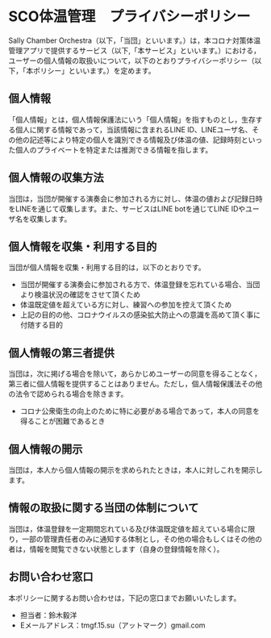 # SCO体温管理　プライバシーポリシー

Sally Chamber Orchestra（以下，「当団」といいます。）は，本コロナ対策体温管理アプリで提供するサービス（以下,「本サービス」といいます。）における，ユーザーの個人情報の取扱いについて，以下のとおりプライバシーポリシー（以下，「本ポリシー」といいます。）を定めます。  

## 個人情報

「個人情報」とは，個人情報保護法にいう「個人情報」を指すものとし，生存する個人に関する情報であって，当該情報に含まれるLINE ID、LINEユーザ名、その他の記述等により特定の個人を識別できる情報及び体温の値、記録時刻といった個人のプライベートを特定または推測できる情報を指します。


## 個人情報の収集方法

当団は，当団が開催する演奏会に参加される方に対し、体温の値および記録日時をLINEを通じて収集します。また、サービスはLINE botを通じてLINE IDやユーザ名を収集します。

## 個人情報を収集・利用する目的

当団が個人情報を収集・利用する目的は，以下のとおりです。

* 当団が開催する演奏会に参加される方で、体温登録を忘れている場合、当団より検温状況の確認をさせて頂くため
* 体温既定値を超えている方に対し、練習への参加を控えて頂くため
* 上記の目的の他、コロナウイルスの感染拡大防止への意識を高めて頂く事に付随する目的

## 個人情報の第三者提供

当団は，次に掲げる場合を除いて，あらかじめユーザーの同意を得ることなく，第三者に個人情報を提供することはありません。ただし，個人情報保護法その他の法令で認められる場合を除きます。
* コロナ公衆衛生の向上のために特に必要がある場合であって，本人の同意を得ることが困難であるとき

## 個人情報の開示

当団は，本人から個人情報の開示を求められたときは，本人に対しこれを開示します。

## 情報の取扱に関する当団の体制について

当団は，体温登録を一定期間忘れている及び体温既定値を超えている場合に限り，一部の管理責任者のみに通知する体制とし，その他の場合もしくはその他の者は，情報を閲覧できない状態とします（自身の登録情報を除く）。

## お問い合わせ窓口

本ポリシーに関するお問い合わせは，下記の窓口までお願いいたします。

* 担当者：鈴木毅洋  
* Eメールアドレス：tmgf.15.su（アットマーク）gmail.com
